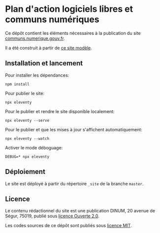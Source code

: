 # Plan d'action logiciels libres et communs numériques

Ce dépôt contient les éléments nécessaires à la publication du site
[communs.numerique.gouv.fr](https://communs.numerique.gouv.fr).

Il a été construit à partir de [ce site
modèle](https://github.com/etalab/eleventy-dsfr/).

## Installation et lancement

Pour installer les dépendances:

```
npm install
```

Pour publier le site:

```
npx eleventy
```

Pour le publier et rendre le site disponible localement:

```
npx eleventy --serve
```

Pour le publier et que les mises à jour s'affichent automatiquement:

```
npx eleventy --watch
```

Activer le mode déboguage:

```
DEBUG=* npx eleventy
```

## Déploiement

Le site est déployé à partir du répertoire `_site` de la branche `master`.

## Licence

Le contenu rédactionnel du site est une publication DINUM, 20 avenue de Ségur, 75019, publié sous [licence Ouverte 2.0](LICENSES/LICENSE-etalab-2.0.txt).

Les codes sources de ce dépôt sont publiés sous [licence MIT](LICENSES/LICENSE-MIT.md).

